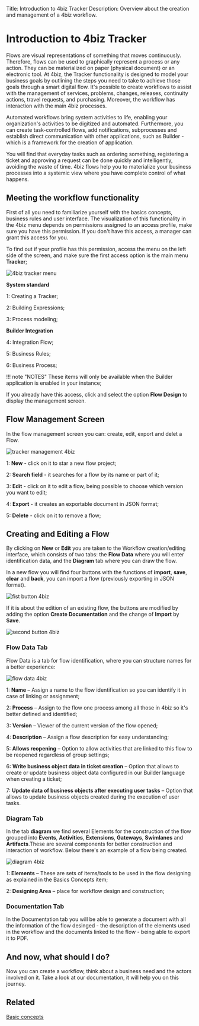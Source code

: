 Title: Introduction to 4biz Tracker
Description: Overview about the creation and management of a 4biz workflow.

# Introduction to 4biz Tracker

Flows are visual representations of something that moves continuously. Therefore, flows can be used to graphically represent a process or any action. They can be materialized on paper (physical document) or an electronic tool. At 4biz, the Tracker functionality is designed to model your business goals by outlining the steps you need to take to achieve those goals through a smart digital flow. It's possible to create workflows to assist with the management of services, problems, changes, releases, continuity actions, travel requests, and purchasing. Moreover, the workflow has interaction with the main 4biz processes.

Automated workflows bring system activities to life, enabling your organization's activities to be digitized and automated. Furthermore, you can create task-controlled flows, add notifications, subprocesses and establish direct communication with other applications, such as Builder - which is a framework for the creation of application.

You will find that everyday tasks such as ordering something, registering a ticket and approving a request can be done quickly and intelligently, avoiding the waste of time. 4biz flows help you to materialize your business processes into a systemic view where you have complete control of what happens.


## Meeting the workflow functionality

First of all you need to familiarize yourself with the basics concepts, business rules and user interface. The visualization of this functionality in the 4biz menu depends on permissions assigned to an access profile, make sure you have this permission. If you don't have this access, a manager can grant this access for you.

To find out if your profile has this permission, access the menu on the left side of the screen, and make sure the first access option is the main menu **Tracker**;


![4biz tracker menu][1]

**System standard**

1: Creating a Tracker;

2: Building Expressions;

3: Process modeling;

**Builder Integration**

4: Integration Flow;

5: Business Rules;

6: Business Process;

!!! note "NOTES"
   These items will only be available when the Builder application is enabled in your instance;

If you already have this access, click and select the option **Flow Design** to display the management screen.

## Flow Management Screen

In the flow management screen you can: create, edit, export and delet a Flow.

![tracker management 4biz][2]

1: **New** - click on it to star a new flow project;

2: **Search field** - it searches for a flow by its name or part of it;

3: **Edit** - click on it to edit a flow, being possible to choose which version you want to edit;

4: **Export** - it creates an exportable document in JSON format;

5: **Delete** - click on it to remove a flow;

## Creating and Editing a Flow

By clicking on **New** or **Edit** you are taken to the Workflow creation/editing interface, which consists of two tabs: the **Flow Data** where you will enter identification data, and the **Diagram** tab where you can draw the flow.

In a new flow you will find four buttons with the functions of **import**, **save**, **clear** and **back**, you can import a flow (previously exporting in JSON format).

![fist button 4biz][3]

If it is about  the edition of an existing flow, the buttons are modified by adding the option **Create Documentation** and the change of **Import** by **Save**.

![second button 4biz][4]

### Flow Data Tab  

Flow Data is a tab for flow identification, where you can structure names for a better experience:

![flow data 4biz][5]

1: **Name** – Assign a name to the flow identification so you can identify it in case of linking or assignment;

2: **Process** – Assign to the flow one process among all those in 4biz so it's better defined and identified;

3: **Version** – Viewer of the current version of the flow opened;

4: **Description** – Assign a flow description for easy understanding;

5: **Allows reopening** – Option to allow activities that are linked to this flow to be reopened regardless of group settings;

6: **Write business object data in ticket creation** – Option that allows to create or update business object data configured in our Builder language when creating a ticket;

7: **Update data of business objects after executing user tasks** – Option that allows to update business objects created during the execution of user tasks.

### Diagram Tab  

In the tab **diagram** we find several Elements for the construction of the flow grouped into **Events**, **Activities**, **Extensions**, **Gateways**, **Swimlanes** and **Artifacts**.These are several components for better construction and interaction of workflow. Below there's an example of a flow being created.

![diagram 4biz][6]

1: **Elements** – These are sets of items/tools to be used in the flow designing as explained in the Basics Concepts item;

2: **Designing Area** – place for workflow design and construction;

### Documentation Tab

In the Documentation tab you will be able to generate a document with all the information of the flow desinged - the description of the elements used in the workflow and the documents linked to the flow - being able to export it to PDF.  

## And now, what should I do?

Now you can create a workflow, think about a business need and the actors involved on it. Take a look at our documentation, it will help you on this journey.

## Related
[Basic concepts](https://docs.run2biz.com/en-us/4biz-helium/tracker/basic-concepts.html)

[1]:images/builder-menu-citsmart.png
[2]:images/builder-management-citsmart.png
[3]:images/fist-button-citsmart.jpg
[4]:images/second-button-citsmart.jpg
[5]:images/flow-data-citsmart.png
[6]:images/diagram-citsmart.png
